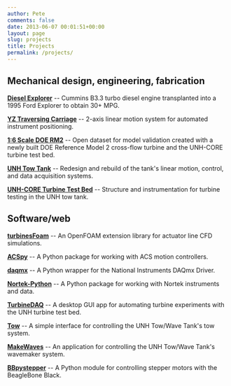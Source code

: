 ```yaml
---
author: Pete
comments: false
date: 2013-06-07 00:01:51+00:00
layout: page
slug: projects
title: Projects
permalink: /projects/
---
```


## Mechanical design, engineering, fabrication

[**Diesel Explorer**](/projects/diesel-explorer) -- Cummins B3.3 turbo
diesel engine transplanted into a 1995 Ford Explorer to obtain 30+ MPG.

[**YZ Traversing Carriage**](/yz-traversing-carriage)
 -- 2-axis linear motion system for automated instrument positioning.

[**1:6 Scale DOE RM2**](https://github.com/UNH-CORE/RM2-tow-tank) -- Open
dataset for model validation created with a newly built DOE Reference Model 2
cross-flow turbine and the UNH-CORE turbine test bed.

[**UNH Tow
Tank**](https://github.com/UNH-OE/wave-tow-tank/wiki/2012-DOE-grant-upgrades) --
Redesign and rebuild of the tank's linear motion, control, and data acquisition
systems.

[**UNH-CORE Turbine Test
Bed**](https://github.com/unh-core/turbine-test-bed/wiki) --
Structure and instrumentation for turbine testing in the UNH tow tank.


## Software/web

[**turbinesFoam**](https://github.com/turbinesFoam/turbinesFoam) --  An OpenFOAM
extension library for actuator line CFD simulations.

[**ACSpy**](https://github.com/petebachant/ACSpy) --  A Python package for
working with ACS motion controllers.

[**daqmx**](https://github.com/petebachant/daqmx) -- A Python wrapper for the
National Instruments DAQmx Driver.

[**Nortek-Python**](https://github.com/petebachant/Nortek-Python) -- A Python
package for working with Nortek instruments and data.

[**TurbineDAQ**](https://github.com/petebachant/TurbineDAQ) -- A desktop GUI app
for automating turbine experiments with the UNH turbine test bed.

[**Tow**](https://github.com/petebachant/Tow) -- A simple interface for
controlling the UNH Tow/Wave Tank's tow system.

[**MakeWaves**](https://github.com/petebachant/MakeWaves) -- An application for
controlling the UNH Tow/Wave Tank's wavemaker system.

[**BBpystepper**](https://github.com/petebachant/BBpystepper) -- A Python module
for controlling stepper motors with the BeagleBone Black.
